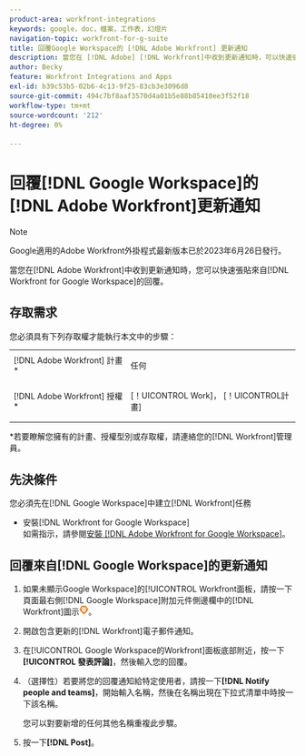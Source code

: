 ```yaml
---
product-area: workfront-integrations
keywords: google，doc，檔案，工作表，幻燈片
navigation-topic: workfront-for-g-suite
title: 回覆Google Workspace的 [!DNL Adobe Workfront] 更新通知
description: 當您在 [!DNL Adobe] [!DNL Workfront]中收到更新通知時，可以快速張貼來自Google WorkspaceWorkfront的回覆。
author: Becky
feature: Workfront Integrations and Apps
exl-id: b39c53b5-02b6-4c13-9f25-83cb3e3096d8
source-git-commit: 494c7bf8aaf3570d4a01b5e88b85410ee3f52f18
workflow-type: tm+mt
source-wordcount: '212'
ht-degree: 0%

---
```


# 回覆[!DNL Google Workspace]的[!DNL Adobe Workfront]更新通知

>[!NOTE]
>
>Google適用的Adobe Workfront外掛程式最新版本已於2023年6月26日發行。

當您在[!DNL Adobe Workfront]中收到更新通知時，您可以快速張貼來自[!DNL Workfront for Google Workspace]的回覆。

## 存取需求

您必須具有下列存取權才能執行本文中的步驟：

<table style="table-layout:auto"> 
 <col> 
 <col> 
 <tbody> 
  <tr> 
   <td role="rowheader">[!DNL Adobe Workfront] 計畫*</td> 
   <td> <p>任何</p> </td> 
  </tr> 
  <tr> 
   <td role="rowheader">[!DNL Adobe Workfront] 授權*</td> 
   <td> <p>[！UICONTROL Work]， [！UICONTROL計畫]</p> </td> 
  </tr> 
  </tbody> 
</table>

&#42;若要瞭解您擁有的計畫、授權型別或存取權，請連絡您的[!DNL Workfront]管理員。

## 先決條件

您必須先在[!DNL Google Workspace]中建立[!DNL Workfront]任務

* 安裝[!DNL Workfront for Google Workspace]\
   如需指示，請參閱[安裝 [!DNL Adobe Workfront for Google Workspace]](../../workfront-integrations-and-apps/workfront-for-g-suite/install-workfront-for-gsuite.md)。

## 回覆來自[!DNL Google Workspace]的更新通知

1. 如果未顯示Google Workspace]的[!UICONTROL Workfront面板，請按一下頁面最右側[!DNL Google Workspace]附加元件側邊欄中的[!DNL Workfront]圖示![Workfront圖示](assets/wf-lion-icon.png)。
1. 開啟包含更新的[!DNL Workfront]電子郵件通知。
1. 在[!UICONTROL Google Workspace的Workfront]面板底部附近，按一下&#x200B;**[!UICONTROL 發表評論]**，然後輸入您的回覆。
1. （選擇性）若要將您的回覆通知給特定使用者，請按一下&#x200B;**[!DNL Notify people and teams]**，開始輸入名稱，然後在名稱出現在下拉式清單中時按一下該名稱。

   您可以對要新增的任何其他名稱重複此步驟。

1. 按一下&#x200B;**[!DNL Post]**。
